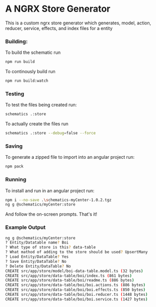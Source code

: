 # A NGRX Store Generator

This is a custom ngrx store generator which generates, model, action, reducer, service, effects, and index files for a entity

### Building:

To build the schematic run

```bash
npm run build
```

To continously build run

```bash
npm run build:watch
```

### Testing

To test the files being created run:

```bash
schematics .:store
```

To actually create the files run

```bash
schematics .:store --debug=false --force
```

### Saving

To generate a zipped file to import into an angular project run:

```bash
npm pack
```

### Running

To install and run in an angular project run:

```bash
npm i --no-save .\schematics-myCenter-1.0.2.tgz
ng g @schematics/myCenter:store
```
And follow the on-screen prompts.
That's it!
 
### Example Output

```bash
ng g @schematics/myCenter:store
? Entity/Datatable name? Boi
? What type of store is this? data-table
? What mathod of adding to the store should be used? UpsertMany
? Load Entity/DataTable? Yes
? Save Entity/DataTable? No
? Delete Entity/DataTable? No
CREATE src/app/store/model/boi-data-table.model.ts (32 bytes)
CREATE src/app/store/data-table/boi/index.ts (861 bytes)
CREATE src/app/store/data-table/boi/readme.ts (886 bytes)
CREATE src/app/store/data-table/boi/boi.actions.ts (886 bytes)
CREATE src/app/store/data-table/boi/boi.effects.ts (850 bytes)
CREATE src/app/store/data-table/boi/boi.reducer.ts (1448 bytes)
CREATE src/app/store/data-table/boi/boi.service.ts (1427 bytes)
```

